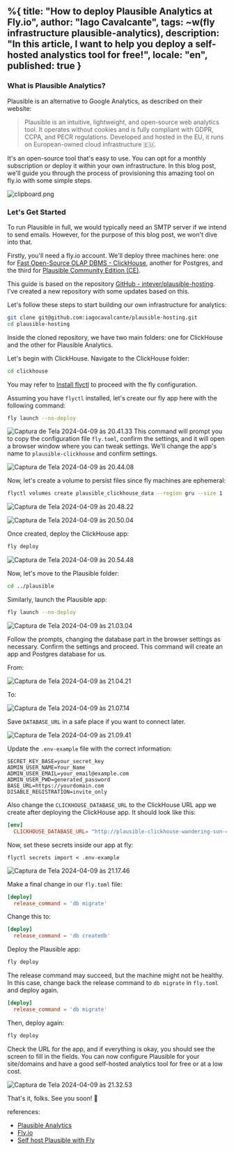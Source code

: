 %{
  title: "How to deploy Plausible Analytics at Fly.io",
  author: "Iago Cavalcante",
  tags: ~w(fly infrastructure plausible-analytics),
  description: "In this article, I want to help you deploy a self-hosted analystics tool for free!",
  locale: "en",
  published: true
}
---

### What is Plausible Analytics?

Plausible is an alternative to Google Analytics, as described on their website:

> Plausible is an intuitive, lightweight, and open-source web analytics tool. It operates without cookies and is fully compliant with GDPR, CCPA, and PECR regulations. Developed and hosted in the EU, it runs on European-owned cloud infrastructure 🇪🇺.

It's an open-source tool that's easy to use. You can opt for a monthly subscription or deploy it within your own infrastructure. In this blog post, we'll guide you through the process of provisioning this amazing tool on fly.io with some simple steps.

![clipboard.png](https://uploads.inkdrop.app/attachments/user-fdfaa371b7f6d16427ab769a7f8931cd/file:OxTEvoY6-/index-public)

### Let's Get Started

To run Plausible in full, we would typically need an SMTP server if we intend to send emails. However, for the purpose of this blog post, we won't dive into that.

Firstly, you'll need a fly.io account. We'll deploy three machines here: one for [Fast Open-Source OLAP DBMS - ClickHouse](https://clickhouse.com/), another for Postgres, and the third for [Plausible Community Edition (CE)](https://plausible.io/docs/self-hosting).

This guide is based on the repository [GitHub - intever/plausible-hosting](https://github.com/intever/plausible-hosting). I've created a new repository with some updates based on this.

Let's follow these steps to start building our own infrastructure for analytics:

```bash
git clone git@github.com:iagocavalcante/plausible-hosting.git
cd plausible-hosting
```

Inside the cloned repository, we have two main folders: one for ClickHouse and the other for Plausible Analytics.

Let's begin with ClickHouse. Navigate to the ClickHouse folder:


```bash
cd clickhouse
```

You may refer to [Install flyctl](https://fly.io/docs/hands-on/install-flyctl/) to proceed with the fly configuration.

Assuming you have `flyctl` installed, let's create our fly app here with the following command:

```bash
fly launch --no-deploy
```

![Captura de Tela 2024-04-09 às 20.41.33](https://uploads.inkdrop.app/attachments/user-fdfaa371b7f6d16427ab769a7f8931cd/file:kjQ1VDG0I/index-public)
This command will prompt you to copy the configuration file `fly.toml`, confirm the settings, and it will open a browser window where you can tweak settings. We'll change the app's name to `plausible-clickhouse` and confirm settings.

![Captura de Tela 2024-04-09 às 20.44.08](https://uploads.inkdrop.app/attachments/user-fdfaa371b7f6d16427ab769a7f8931cd/file:CyHiJWaOe/index-public)

Now, let's create a volume to persist files since fly machines are ephemeral:

```bash
flyctl volumes create plausible_clickhouse_data --region gru --size 1
```

![Captura de Tela 2024-04-09 às 20.48.22](https://uploads.inkdrop.app/attachments/user-fdfaa371b7f6d16427ab769a7f8931cd/file:nwhog2hno/index-public)

![Captura de Tela 2024-04-09 às 20.50.04](https://uploads.inkdrop.app/attachments/user-fdfaa371b7f6d16427ab769a7f8931cd/file:g6fbYKkmJ/index-public)

Once created, deploy the ClickHouse app:

```bash
fly deploy
```

![Captura de Tela 2024-04-09 às 20.54.48](https://uploads.inkdrop.app/attachments/user-fdfaa371b7f6d16427ab769a7f8931cd/file:BDhZLYQP7/index-public)

Now, let's move to the Plausible folder:

```bash
cd ../plausible
```

Similarly, launch the Plausible app:

```bash
fly launch --no-deploy
```

![Captura de Tela 2024-04-09 às 21.03.04](https://uploads.inkdrop.app/attachments/user-fdfaa371b7f6d16427ab769a7f8931cd/file:AeYyDntn7/index-public)

Follow the prompts, changing the database part in the browser settings as necessary. Confirm the settings and proceed. This command will create an app and Postgres database for us.

From:

![Captura de Tela 2024-04-09 às 21.04.21](https://uploads.inkdrop.app/attachments/user-fdfaa371b7f6d16427ab769a7f8931cd/file:zop7pKhzM/index-public)

To:

![Captura de Tela 2024-04-09 às 21.07.14](https://uploads.inkdrop.app/attachments/user-fdfaa371b7f6d16427ab769a7f8931cd/file:C3N8Xr-9W/index-public)

Save `DATABASE_URL` in a safe place if you want to connect later.

![Captura de Tela 2024-04-09 às 21.09.41](https://uploads.inkdrop.app/attachments/user-fdfaa371b7f6d16427ab769a7f8931cd/file:F9yy_3cxi/index-public)

Update the `.env-example` file with the correct information:

```env
SECRET_KEY_BASE=your_secret_key
ADMIN_USER_NAME=Your_Name
ADMIN_USER_EMAIL=your_email@example.com
ADMIN_USER_PWD=generated_password
BASE_URL=https://yourdomain.com
DISABLE_REGISTRATION=invite_only
```

Also change the `CLICKHOUSE_DATABASE_URL` to the ClickHouse URL app we create after deploying the ClickHouse app. It should look like this:

```toml
[env]
  CLICKHOUSE_DATABASE_URL= "http://plausible-clickhouse-wandering-sun-4794.internal:8123/plausible_events_db"
```

Now, set these secrets inside our app at fly:

```
flyctl secrets import < .env-example
```

![Captura de Tela 2024-04-09 às 21.17.46](https://uploads.inkdrop.app/attachments/user-fdfaa371b7f6d16427ab769a7f8931cd/file:01f5vHBrX/index-public)

Make a final change in our `fly.toml` file:

```toml
[deploy]
  release_command = 'db migrate'
```

Change this to:

```toml
[deploy]
  release_command = 'db createdb'
```

Deploy the Plausible app:

```bash
fly deploy
```

The release command may succeed, but the machine might not be healthy. In this case, change back the release command to `db migrate` in `fly.toml` and deploy again.


```toml
[deploy]
  release_command = 'db migrate'
```

Then, deploy again:

```bash
fly deploy
```

Check the URL for the app, and if everything is okay, you should see the screen to fill in the fields. You can now configure Plausible for your site/domains and have a good self-hosted analytics tool for free or at a low cost.

![Captura de Tela 2024-04-09 às 21.32.53](https://uploads.inkdrop.app/attachments/user-fdfaa371b7f6d16427ab769a7f8931cd/file:lerWuRR3A/index-public)

That's it, folks. See you soon! 🚀


references:

- [Plausible Analytics](https://plausible.io/)
- [Fly.io](https://fly.io/)
- [Self host Plausible with Fly](https://blog.liallen.me/self-host-plausible-with-fly)
